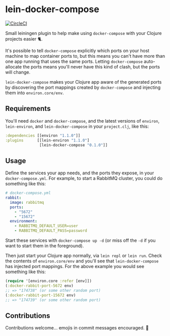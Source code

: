 # lein-docker-compose

[![CircleCI](https://circleci.com/gh/HealthUnlocked/lein-docker-compose.svg?style=svg)](https://circleci.com/gh/HealthUnlocked/lein-docker-compose)

Small leiningen plugin to help make using `docker-compose` with your Clojure projects easier :cat2:.

It's possible to tell `docker-compose` explicitly which ports on your host machine to map container ports to, but this means you can't have more than one app running that uses the same ports.
Letting `docker-compose` auto-allocate the ports means you'll never have this kind of clash, but the ports will change.

`lein-docker-compose` makes your Clojure app aware of the generated ports by discovering the port mappings created by `docker-compose` and injecting them into `environ.core/env`.

## Requirements

You'll need `docker` and `docker-compose`, and the latest versions of `environ`, `lein-environ`, and `lein-docker-compose` in your `project.clj`, like this:

```clojure
:dependencies [[environ "1.1.0"]]
:plugins      [[lein-environ "1.1.0"]
               [lein-docker-compose "0.1.0"]]
```

## Usage

Define the services your app needs, and the ports they expose, in your `docker-compose.yml`. For example, to start a RabbitMQ cluster, you could do something like this:

```yml
# docker-compose.yml
rabbit:
  image: rabbitmq
  ports:
    - "5672"
    - "15672"
  environment:
    - RABBITMQ_DEFAULT_USER=user
    - RABBITMQ_DEFAULT_PASS=password
```

Start these services with `docker-compose up -d` (or miss off the `-d` if you want to start them in the foreground).

Then just start your Clojure app normally, via `lein repl` or `lein run`. Check the contents of `environ.core/env` and you'll see that `lein-docker-compose` has injected port mappings. For the above example you would see something like this:

```clojure
(require '[environ.core :refer [env]])
(:docker-rabbit-port-5672 env)
;; => "174738" (or some other random port)
(:docker-rabbit-port-15672 env)
;; => "174739" (or some other random port)
```

## Contributions

Contributions welcome... emojis in commit messages encouraged. :dog:
